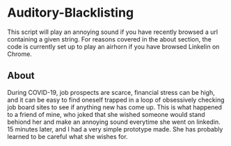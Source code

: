 # Auditory-Blacklisting
This script will play an annoying sound if you have recently browsed a url containing a given string. For reasons covered in the about section, the code is currently set up to play an airhorn if you have browsed LinkeIin on Chrome.

## About

During COVID-19, job prospects are scarce, financial stress can be high, and it can be easy to find oneself trapped in a loop of obsessively checking job board sites to see if anything new has come up. This is what happened to a friend of mine, who joked that she wished someone would stand behiond her and make an annoying sound everytime she went on linkedin. 15 minutes later, and I had a very simple prototype made. She has probably learned to be careful what she wishes for. 

